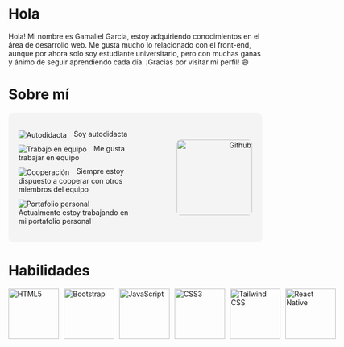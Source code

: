 # Hola <Desarrolladores/>

Hola! Mi nombre es Gamaliel Garcia, estoy adquiriendo conocimientos en el área de desarrollo web. Me gusta mucho lo relacionado con el front-end, aunque por ahora solo soy estudiante universitario, pero con muchas ganas y ánimo de seguir aprendiendo cada día. ¡Gracias por visitar mi perfil! 😄

# Sobre mí

<div style="display: flex; align-items: center; justify-content: space-between; padding: 20px; background-color: #f4f4f4; border-radius: 10px;">
  <div style="flex: 1;">
    <ul style="list-style: none; padding: 0;">
      <li style="margin-bottom: 10px;">
        <img src="https://img.icons8.com/color/48/000000/book.png" alt="Autodidacta" style="vertical-align: middle; margin-right: 10px;"> Soy autodidacta
      </li>
      <li style="margin-bottom: 10px;">
        <img src="https://img.icons8.com/color/48/000000/teamwork.png" alt="Trabajo en equipo" style="vertical-align: middle; margin-right: 10px;"> Me gusta trabajar en equipo
      </li>
      <li style="margin-bottom: 10px;">
        <img src="https://img.icons8.com/color/48/000000/handshake.png" alt="Cooperación" style="vertical-align: middle; margin-right: 10px;"> Siempre estoy dispuesto a cooperar con otros miembros del equipo
      </li>
      <li>
        <img src="https://img.icons8.com/color/48/000000/telescope.png" alt="Portafolio personal" style="vertical-align: middle; margin-right: 10px;"> Actualmente estoy trabajando en mi portafolio personal
      </li>
    </ul>
  </div>
  <div style="flex: 1; text-align: right;">
    <img src="https://upload.wikimedia.org/wikipedia/commons/a/a7/React-icon.svg" alt="Github" width="150" style="border-radius: 8px;">
  </div>
</div>


# Habilidades

<div style="display: flex; align-items: center;">
  <!-- HTML5 -->
  <img src="https://upload.wikimedia.org/wikipedia/commons/6/61/HTML5_logo_and_wordmark.svg" alt="HTML5" width="100" height="100" style="object-fit: contain; margin-right: 10px;">
  
  <!-- Bootstrap -->
  <img src="https://upload.wikimedia.org/wikipedia/commons/b/b2/Bootstrap_logo.svg" alt="Bootstrap" width="100" height="100" style="object-fit: contain; margin-right: 10px;">
  
  <!-- JavaScript -->
  <img src="https://upload.wikimedia.org/wikipedia/commons/6/6a/JavaScript-logo.png" alt="JavaScript" width="100" height="100" style="object-fit: contain; margin-right: 10px;">
  
  <!-- CSS3 -->
  <img src="https://upload.wikimedia.org/wikipedia/commons/d/d5/CSS3_logo_and_wordmark.svg" alt="CSS3" width="100" height="100" style="object-fit: contain; margin-right: 10px;">
  
  <!-- Tailwind CSS -->
  <img src="https://upload.wikimedia.org/wikipedia/commons/d/d5/Tailwind_CSS_Logo.svg" alt="Tailwind CSS" width="100" height="100" style="object-fit: contain; margin-right: 10px;">
  
  <!-- React Native -->
  <img src="https://upload.wikimedia.org/wikipedia/commons/a/a7/React-icon.svg" alt="React Native" width="100" height="100" style="object-fit: contain; margin-right: 10px;">
</div>


